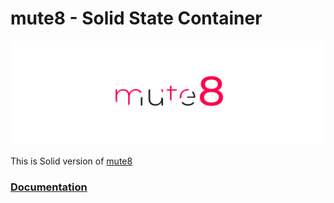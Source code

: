 
# mute8 - Solid State Container
![mute8](https://raw.githubusercontent.com/PawelJastrzebski/mute8/main/documentation/mut8.svg)

This is Solid version of [mute8](https://www.npmjs.com/package/mute8)

### [Documentation](https://paweljastrzebski.github.io/mute8)